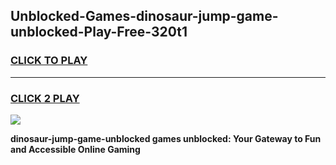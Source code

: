 
## Unblocked-Games-dinosaur-jump-game-unblocked-Play-Free-320t1
<h3>
<a href="https://premium76.site?title=dinosaur-jump-game-unblocked&ref=18A1">CLICK TO PLAY</a></h3>
<hr>

<h3>
<a href="https://premium76.site?title=dinosaur-jump-game-unblocked&ref=18A1">CLICK 2 PLAY</a>
  
</h3>

<a href="https://premium76.site?title=dinosaur-jump-game-unblocked&ref=18A1"><img src="https://clearcache.store/games.png"></a>


**dinosaur-jump-game-unblocked games unblocked: Your Gateway to Fun and Accessible Online Gaming**
